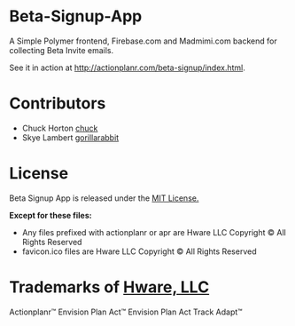 Beta-Signup-App
===============

A Simple Polymer frontend, Firebase.com and Madmimi.com backend for collecting Beta Invite emails.

See it in action at http://actionplanr.com/beta-signup/index.html.

Contributors
===============
* Chuck Horton [chuck](https://github.com/chuckh)
* Skye Lambert [gorillarabbit](https://github.com/gorillarabbit)

License
===============

Beta Signup App is released under the [MIT License.](http://www.opensource.org/licenses/MIT)

**Except for these files:**

* Any files prefixed with actionplanr or apr are Hware LLC Copyright © All Rights Reserved
* favicon.ico files are Hware LLC Copyright © All Rights Reserved

Trademarks of [Hware, LLC](http://www.hware.com)
===============
Actionplanr™
Envision Plan Act™
Envision Plan Act Track Adapt™
